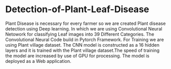 # Detection-of-Plant-Leaf-Disease
Plant Disease is necessary for every farmer so we are created Plant disease detection using Deep learning. In which we are using Convolutional Neural Netowork for classifying Leaf images into 39 Different Categories. The Convolutional Neural Code build in Pytorch Framework. For Training we are using Plant village dataset. The CNN model is constructed as a 16 hidden layers and it is trained with the Plant village dataset.The speed of training the model are increased by use of GPU for processing. The model is deployed as a Web application. 
